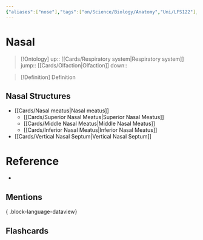 ```yaml
---
{"aliases":["nose"],"tags":["on/Science/Biology/Anatomy","Uni/LFS122"],"dg-publish":true,"permalink":"/cards/nasal/","dgPassFrontmatter":true}
---
```


# Nasal

> [!Ontology]
> up:: [[Cards/Respiratory system\|Respiratory system]]
> jump:: [[Cards/Olfaction\|Olfaction]]
> down:: 

> [!Definition] Definition

## Nasal Structures

- [[Cards/Nasal meatus\|Nasal meatus]]
	- [[Cards/Superior Nasal Meatus\|Superior Nasal Meatus]]
	- [[Cards/Middle Nasal Meatus\|Middle Nasal Meatus]]
	- [[Cards/Inferior Nasal Meatus\|Inferior Nasal Meatus]]
- [[Cards/Vertical Nasal Septum\|Vertical Nasal Septum]]

# Reference

- 

## Mentions


{ .block-language-dataview}

## Flashcards